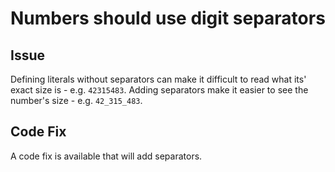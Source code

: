 # Numbers should use digit separators

## Issue

Defining literals without separators can make it difficult to read what its' exact size is - e.g. `42315483`. Adding separators make it easier to see the number's size - e.g. `42_315_483`.

## Code Fix

A code fix is available that will add separators.